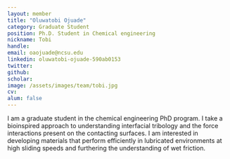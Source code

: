 ```yaml
---
layout: member
title: "Oluwatobi Ojuade"
category: Graduate Student
position: Ph.D. Student in Chemical engineering
nickname: Tobi
handle: 
email: oaojuade@ncsu.edu
linkedin: oluwatobi-ojuade-590ab0153
twitter: 
github: 
scholar: 
image: /assets/images/team/tobi.jpg
cv: 
alum: false
---
```


I am a graduate student in the chemical engineering PhD program. I take a bioinspired approach to understanding interfacial tribology and the force interactions present on the contacting surfaces. I am interested in developing materials that perform efficiently in lubricated environments at high sliding speeds and furthering the understanding of wet friction.
